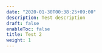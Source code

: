```yaml
---
date: "2020-01-30T00:38:25+09:00"
description: Test description
draft: false
enableToc: false
title: Test 2
weight: 1
---
```

